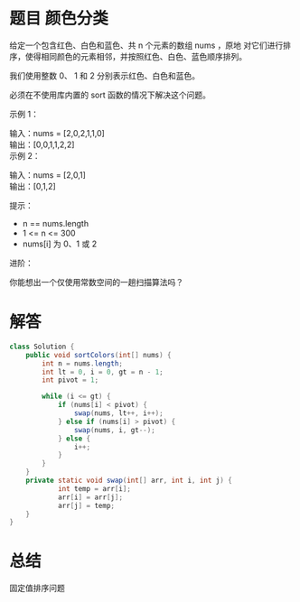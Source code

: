 # 题目 颜色分类

给定一个包含红色、白色和蓝色、共 n 个元素的数组 nums ，原地 对它们进行排序，使得相同颜色的元素相邻，并按照红色、白色、蓝色顺序排列。

我们使用整数 0、 1 和 2 分别表示红色、白色和蓝色。

必须在不使用库内置的 sort 函数的情况下解决这个问题。

 

示例 1：

输入：nums = [2,0,2,1,1,0]   
输出：[0,0,1,1,2,2]    
示例 2：   

输入：nums = [2,0,1]   
输出：[0,1,2]   
 

提示：

* n == nums.length
* 1 <= n <= 300
* nums[i] 为 0、1 或 2
 

进阶：

你能想出一个仅使用常数空间的一趟扫描算法吗？

# 解答

```java
class Solution {
    public void sortColors(int[] nums) {
        int n = nums.length;
        int lt = 0, i = 0, gt = n - 1;
        int pivot = 1;

        while (i <= gt) {
            if (nums[i] < pivot) {
                swap(nums, lt++, i++);
            } else if (nums[i] > pivot) {
                swap(nums, i, gt--);
            } else {
                i++;
            }
        }
    }
    private static void swap(int[] arr, int i, int j) {
            int temp = arr[i];
            arr[i] = arr[j];
            arr[j] = temp;
    }
}
```

# 总结

固定值排序问题
